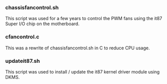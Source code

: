 ### chassisfancontrol.sh
This script was used for a few years to control the PWM fans using the it87 Super I/O chip on the motherboard.
 
### cfancontrol.c
This was a rewrite of chassisfancontrol.sh in C to reduce CPU usage.

### updateit87.sh
This script was used to install / update the it87 kernel driver module using DKMS.
